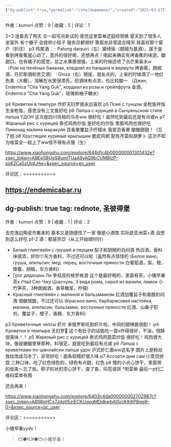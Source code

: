 ```yaml
---
{"dg-publish":true,"permalink":"/xhs/Эндемика/","created":"2025-03-17T22:24:12.140+08:00","updated":"2025-03-17T22:28:37.295+08:00"}
---
```


作者：kumori
点赞：9   |   收藏：5   |   评论：1

2+3 连着去了两天 合一起写点新试的 感觉这里菜单还挺经常换 夏天到了很多人坐室外 有个棚子 会提供小毯子 服务员都很好 靠窗坐非常适合晴天 我喜欢那个窗户（扒住）
p3 鸡尾酒：
· Patong daiquiri（左）黛绮丽（朗姆为基酒）。属于是看到烤香蕉就心动了，意外的很好喝，还想再点！喝起来确实有烤香蕉的味道，酸甜口，也有橘子的感觉，总之水果感很强，上来的时候还喷了点芒果香水w
（Ром на печёных бананах, кордиал из пандана и вермута 烤香蕉，朗姆酒，丹尼斯酒和苦艾酒）
· Ginza（右）银座。朋友点的，上来的时候滴了一地红色素（大概），溶解在水里很漂亮，但酒味有点浓，也比较酸～
（Джин, Endemica "Cha Yang Guk", кордиал из розы и грейпфрута 金酒，Endemica "Cha Yang Guk"，玫瑰和柚子糖水）
	
p4 Креветки в темпуре 炸虾天妇罗我永远喜欢
p5 Поке с тунцом 金枪鱼拌饭 生金枪鱼，感觉没有三文鱼好吃
p6 Лапша с курицей в Сычуаньском стипе лапша УДОН 这次是四川风格的乌冬ww 很好吃！虽然吃到最后还是有点咸w
p7 Жараный рис с курицей 泰式鸡肉炒饭 是好吃的炒饭 里面鸡肉也很好吃
Лимонад малина маракуйя 百香果覆盆子柠檬水 我爱百香果 酸酸甜甜！（忘了拍
p8 Хрустящие куриные крылышки 脆皮鸡翅 配有芹菜和胡萝卜
这次不知为啥菜全一起上了ww怪不得有点慢（生）

https://www.xiaohongshu.com/explore/644d1c4b000000001301432e?xsec_token=ABEe5BUgS9umITUaA9yAQ9bCUM8lzP-soKZCa5zUIqLHw=&xsec_source=pc_user

评论区：===========

https://endemicabar.ru
---
dg-publish: true
tag: rednote, 圣彼得堡
---
作者：kumori
点赞：9   |   收藏：1   |   评论：2

去完海边陶瓷市集来的 基本又是随便找了一家 像是小酒馆 实际是亚洲菜+酒 没想到这么好吃
p1-2 酒：都是热饮（从上开始顺时针）
* Белый глинтвейн с грушей и перцем 梨子和胡椒的白闷酒 热白酒，香料味很浓，好你个东方香料，不过还可以啦（虽然有点怪怪的
(Белое вино, груша, апельсин, мед. перец. восточные пряности 白葡萄酒，梨，橙，蜂蜜，胡椒，东方香料)
* Грог дядюшки Ли 李叔叔的格罗格酒 这个是最好喝的，里面有茶，小猪早春茶x
(Чай Сяо Чжу Цзаочунь, 3 вида рома, сироп из ванили, лимон 小竹笋茶，3种朗姆酒，香草糖浆，柠檬)
* Красный глинтвейн с малиной и бальзамиком 红酒加覆盆子和香醋的闷酒 很酸很酸，不过还可以
(Красное вино, барбарисовая настойка, малина, апельсин, бальзамик, восточные пряности 红酒、山桑子酊剂、覆盆子、橙子、香醋、东方香料)
	
p3 Креветочные чипсы 虾片 来俄罗斯吃到虾片啦，中间的甜辣酱很配！
p4 Креветки в темпырв 天妇罗🍤 这个有肚子的话能吃一盘x炸得很好，不油，很酥很美味！！
p5 Жареный рис с курицей 泰式鸡肉蔬菜炒饭 很好吃！鸡肉很大块，像是糖醋里脊那种，料很足，就是吃到最后有点咸
p6 Лапша с креветками по-шанхайски лапша удон 沪式虾仁面ww这名字 图片上是粉丝我给改成乌冬了，非常好吃！面条软糯虾很入味
p7 Ассорти дим сам 小蒸饺拼盘 三种口味，吃了红色绿色的，绿色有点甜，红色
p8 赠的小点心饼干，里面带的纸条～忘了拍，粽子形状的空心饼干，查了查，叫签语饼
*附菜单 最后一p扫二维码菜单有图
	
还会再来！

https://www.xiaohongshu.com/explore/6403c4da000000002702987c?xsec_token=ABlWoHCx7Jdq05zjECKUqugMDdkwbAIScIA9iXPBgg9-0=&xsec_source=pc_user

评论区：===========

小猪早春yyds！

> ᕦ(●❛⃘ᗜ​❛⃘●)ᕤ小猪早春！